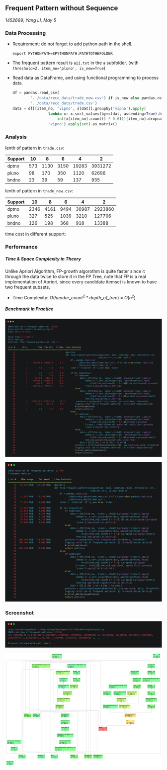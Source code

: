 ## Frequent Pattern without Sequence

*1452669, Yang LI, May 5*

### Data Processing

- Requirement: do not forget to add python path in the shell.

  ```shell
  export PYTHONPATH=$PYTHONPATH:PATHTOTHEFOLDER
  ```

- The frequent pattern result is `aii.txt` in the `a` subfolder. (with `threshold=2, item_no='pluno', is_new=True`)

- Read data as DataFrame, and using functional programming to process data.

  ```python
  df = pandas.read_csv(
          '../data/reco_data/trade_new.csv') if is_new else pandas.read_csv(
          '../data/reco_data/trade.csv')
  data = df[[item_no, 'vipno', sldat]].groupby('vipno').apply(
                  lambda x: x.sort_values(by=sldat, ascending=True).head(
                      int(x[item_no].count() * 0.6)))[item_no].dropna().groupby(
                  'vipno').apply(set).as_matrix()
  ```

### Analysis

lenth of pattern in `trade.csv`:

| Support | 10   | 8    | 6    | 4     | 2       |
| ------- | ---- | ---- | ---- | ----- | ------- |
| dptno   | 573  | 1130 | 3150 | 19283 | 3931272 |
| pluno   | 98   | 170  | 350  | 1120  | 62696   |
| bndno   | 23   | 39   | 59   | 137   | 935     |

lenth of pattern in `trade_new.csv`:

| Support | 10   | 8    | 6    | 4     | 2       |
| ------- | ---- | ---- | ---- | ----- | ------- |
| dptno   | 2346 | 4161 | 9494 | 36987 | 2923860 |
| pluno   | 327  | 525  | 1039 | 3210  | 127706  |
| bndno   | 126  | 198  | 368  | 918   | 13388   |

time cost in different support:



### Performance

##### Time & Space Complexity in Theory

Unlike Apriori Algorithm, FP-growth algorothm is quite faster since it through the data twice to store it in the FP Tree, note that FP is a real implementation of Apriori, since every candidate itemset is known to have two frequent subsets. 

- Time Complexity: $O(header\_count^2 * depth\_of\_tree)$ =  $O(n^2)​$

##### Benchmark in Practice

![](../res/aiiline.png)

![](../res/aiimem.png)

### Screenshot

![](../res/aii.png)

![](../res/aiiprofile.png)